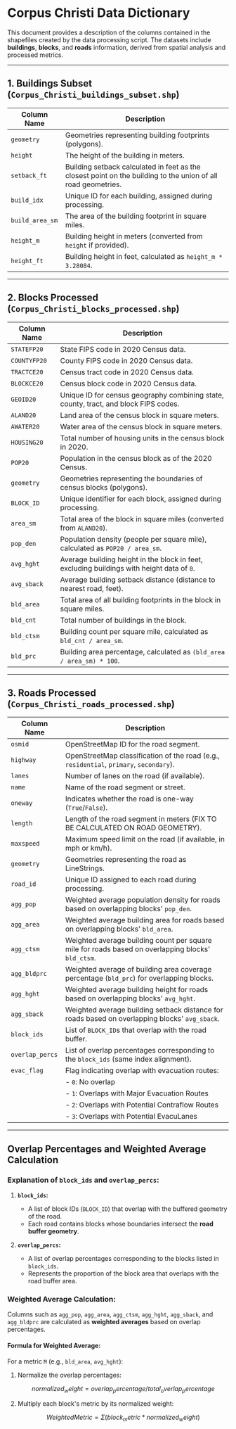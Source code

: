 # Corpus Christi Data Dictionary

This document provides a description of the columns contained in the shapefiles created by the data processing script. The datasets include **buildings**, **blocks**, and **roads** information, derived from spatial analysis and processed metrics.

---

## 1. Buildings Subset (`Corpus_Christi_buildings_subset.shp`)

| Column Name      | Description                                                                                   |
|------------------|-----------------------------------------------------------------------------------------------|
| `geometry`       | Geometries representing building footprints (polygons).                                       |
| `height`         | The height of the building in meters.                                                         |
| `setback_ft`     | Building setback calculated in feet as the closest point on the building to the union of all road geometries. |
| `build_idx`      | Unique ID for each building, assigned during processing.                                      |
| `build_area_sm`  | The area of the building footprint in square miles.                                           |
| `height_m`       | Building height in meters (converted from `height` if provided).                              |
| `height_ft`      | Building height in feet, calculated as `height_m * 3.28084`.                                  |

---

## 2. Blocks Processed (`Corpus_Christi_blocks_processed.shp`)

| Column Name   | Description                                                                                   |
|---------------|-----------------------------------------------------------------------------------------------|
| `STATEFP20`   | State FIPS code in 2020 Census data.                                                          |
| `COUNTYFP20`  | County FIPS code in 2020 Census data.                                                         |
| `TRACTCE20`   | Census tract code in 2020 Census data.                                                        |
| `BLOCKCE20`   | Census block code in 2020 Census data.                                                        |
| `GEOID20`     | Unique ID for census geography combining state, county, tract, and block FIPS codes.          |
| `ALAND20`     | Land area of the census block in square meters.                                               |
| `AWATER20`    | Water area of the census block in square meters.                                              |
| `HOUSING20`   | Total number of housing units in the census block in 2020.                                    |
| `POP20`       | Population in the census block as of the 2020 Census.                                         |
| `geometry`    | Geometries representing the boundaries of census blocks (polygons).                           |
| `BLOCK_ID`    | Unique identifier for each block, assigned during processing.                                 |
| `area_sm`     | Total area of the block in square miles (converted from `ALAND20`).                           |
| `pop_den`     | Population density (people per square mile), calculated as `POP20 / area_sm`.                 |
| `avg_hght`    | Average building height in the block in feet, excluding buildings with height data of `0`.    |
| `avg_sback`   | Average building setback distance (distance to nearest road, feet).                           |
| `bld_area`    | Total area of all building footprints in the block in square miles.                           |
| `bld_cnt`     | Total number of buildings in the block.                                                       |
| `bld_ctsm`    | Building count per square mile, calculated as `bld_cnt / area_sm`.                            |
| `bld_prc`     | Building area percentage, calculated as `(bld_area / area_sm) * 100`.                         |

---

## 3. Roads Processed (`Corpus_Christi_roads_processed.shp`)

| Column Name       | Description                                                                                   |
|-------------------|-----------------------------------------------------------------------------------------------|
| `osmid`           | OpenStreetMap ID for the road segment.                                                        |
| `highway`         | OpenStreetMap classification of the road (e.g., `residential`, `primary`, `secondary`).       |
| `lanes`           | Number of lanes on the road (if available).                                                   |
| `name`            | Name of the road segment or street.                                                           |
| `oneway`          | Indicates whether the road is one-way (`True`/`False`).                                       |
| `length`          | Length of the road segment in meters (FIX TO BE CALCULATED ON ROAD GEOMETRY).                 |
| `maxspeed`        | Maximum speed limit on the road (if available, in mph or km/h).                               |
| `geometry`        | Geometries representing the road as LineStrings.                                              |
| `road_id`         | Unique ID assigned to each road during processing.                                            |
| `agg_pop`         | Weighted average population density for roads based on overlapping blocks' `pop_den`.         |
| `agg_area`        | Weighted average building area for roads based on overlapping blocks' `bld_area`.             |
| `agg_ctsm`        | Weighted average building count per square mile for roads based on overlapping blocks' `bld_ctsm`. |
| `agg_bldprc`      | Weighted average of building area coverage percentage (`bld_prc`) for overlapping blocks.     |
| `agg_hght`        | Weighted average building height for roads based on overlapping blocks' `avg_hght`.           |
| `agg_sback`       | Weighted average building setback distance for roads based on overlapping blocks' `avg_sback`. |
| `block_ids`       | List of `BLOCK_ID`s that overlap with the road buffer.                                        |
| `overlap_percs`   | List of overlap percentages corresponding to the `block_ids` (same index alignment).          |
| `evac_flag`       | Flag indicating overlap with evacuation routes:                                               |
|                   | - `0`: No overlap                                                                             |
|                   | - `1`: Overlaps with Major Evacuation Routes                                                  |
|                   | - `2`: Overlaps with Potential Contraflow Routes                                              |
|                   | - `3`: Overlaps with Potential EvacuLanes                                                     |

---

## Overlap Percentages and Weighted Average Calculation

### Explanation of `block_ids` and `overlap_percs`:
1. **`block_ids`:**
   - A list of block IDs (`BLOCK_ID`) that overlap with the buffered geometry of the road.
   - Each road contains blocks whose boundaries intersect the **road buffer geometry**.

2. **`overlap_percs`:**
   - A list of overlap percentages corresponding to the blocks listed in `block_ids`.
   - Represents the proportion of the block area that overlaps with the road buffer area.

### Weighted Average Calculation:
Columns such as `agg_pop`, `agg_area`, `agg_ctsm`, `agg_hght`, `agg_sback`, and `agg_bldprc` are calculated as **weighted averages** based on overlap percentages.

#### Formula for Weighted Average:
For a metric `M` (e.g., `bld_area`, `avg_hght`):
1. Normalize the overlap percentages:
   ```math
   normalized_weight = overlap_percentage / total_overlap_percentage
2. Multiply each block's metric by its normalized weight:
   ```math
   Weighted Metric = Σ (block_metric * normalized_weight)